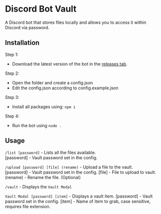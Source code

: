 # Discord Bot Vault
A Discord bot that stores files locally and allows you to access it within Discord via password.

## Installation
Step 1:
- Download the latest version of the bot in the [releases tab](https://github.com/The-Bunny-Official/discord-vault/releases).

Step 2:
- Open the folder and create a config.json
- Edit the config.json according to config.example.json

Step 3:
- Install all packages using: `npm i`

Step 4:
- Run the bot using `node .`

## Usage
`/list [password]` - Lists all the files available. <br>
[password] - Vault password set in the config.

`/upload [password] [file] (rename)` - Upload a file to the vault.<br>
[password] - Vault password set in the config.
[file] - File to upload to vault.
(rename) - Rename the file. (Optional)

`/vault` - Displays the `Vault Modal`

`Vault Modal [password] [item]` - Displays a vault item.
[password] - Vault password set in the config.
[item] - Name of item to grab, case sensitive, requires file extension.
  
